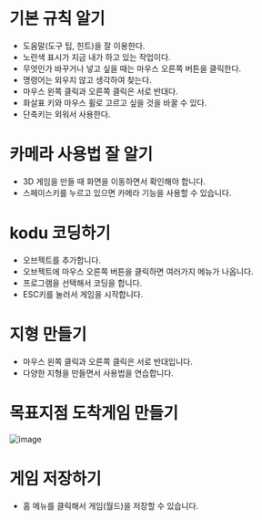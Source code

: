 # 기본 규칙 알기
* 도움말(도구 팁, 힌트)을 잘 이용한다.
* 노란색 표시가 지금 내가 하고 있는 작업이다.
* 무엇인가 바꾸거나 넣고 싶을 때는 마우스 오른쪽 버튼을 클릭한다.
* 명령어는 외우지 않고 생각하여 찾는다.
* 마우스 왼쪽 클릭과 오른쪽 클릭은 서로 반대다.
* 화살표 키와 마우스 휠로 고르고 싶을 것을 바꿀 수 있다.
* 단축키는 외워서 사용한다.

# 카메라 사용법 잘 알기
* 3D 게임을 만들 때 화면을 이동하면서 확인해야 합니다.
* 스페이스키를 누르고 있으면 카메라 기능을 사용할 수 있습니다.

# kodu 코딩하기
* 오브젝트를 추가합니다.
* 오브젝트에 마우스 오른쪽 버튼을 클릭하면 여러가지 메뉴가 나옵니다.
* 프로그램을 선택해서 코딩을 합니다.
* ESC키를 눌러서 게임을 시작합니다.

# 지형 만들기
* 마우스 왼쪽 클릭과 오른쪽 클릭은 서로 반대입니다.
* 다양한 지형을 만들면서 사용법을 연습합니다.

# 목표지점 도착게임 만들기
![image](https://github.com/itple-sw/kodu/assets/76088532/b64f83c1-115a-47c8-84a7-6c6e8e00bd49)

# 게임 저장하기
* 홈 메뉴를 클릭해서 게임(월드)을 저장할 수 있습니다.
